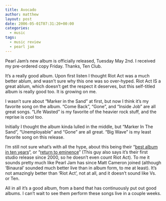 ```yaml
---
title: Avocado
author: matthew
layout: post
date: 2006-05-01T07:31:20+00:00
categories:
  - music
tags:
  - music review
  - pearl jam
---
```

Pearl Jam&#8217;s new album is officially released, Tuesday May 2nd. I received my pre-ordered copy Friday. Thanks, Ten Club.

It&#8217;s a really good album. Upon first listen I thought Riot Act was a much better ablum, and wasn&#8217;t sure why this one was so over-hyped. Riot Act IS a great ablum, which doesn&#8217;t get the respect it deserves, but this self-titled album is really good too. It is growing on me.

I wasn&#8217;t sure about &#8220;Marker in the Sand&#8221; at first, but now I think it&#8217;s my favorite song on the album. &#8220;Come Back&#8221;, &#8220;Gone&#8221;, and &#8220;Inside Job&#8221; are all great songs. &#8220;Life Wasted&#8221; is my favorite of the heavier rock stuff, and the reprise is cool too.

Initially I thought the album kinda lulled in the middle, but &#8220;Marker In The Sand&#8221;, &#8220;Unemployable&#8221; and &#8220;Gone&#8221; are all great. &#8220;Big Wave&#8221; is my least favorite song on this release.

I&#8217;m still not sure what&#8217;s with all the hype, about this being their &#8220;[best album in ten years][1]&#8220;, or &#8220;[return to eminence][2]&#8221; (This guy also says it&#8217;s their first studio release since 2000, so he doesn&#8217;t even count Riot Act). To me it sounds pretty much like Pearl Jam has since Matt Cameron joined (although &#8216;Binaural&#8217; sounded much better live than in album form, to me at least). It&#8217;s not amazingly better than &#8216;Riot Act&#8217;, not at all, and it doesn&#8217;t sound like Vs. or Ten.

All in all it&#8217;s a good album, from a band that has continuously put out good albums. I can&#8217;t wait to see them perform these songs live in a couple weeks.

 [1]: http://www.rollingstone.com/reviews/album/_/id/9964953/rid/10028282/
 [2]: http://www.amazon.com/gp/product/B000ETQRCM/ref=ase_matthewkeelan-20/102-2969308-2354536?s=music&v=glance&n=5174&tagActionCode=matthewkeelan-20 "eminence - A position of great distinction or superiority"